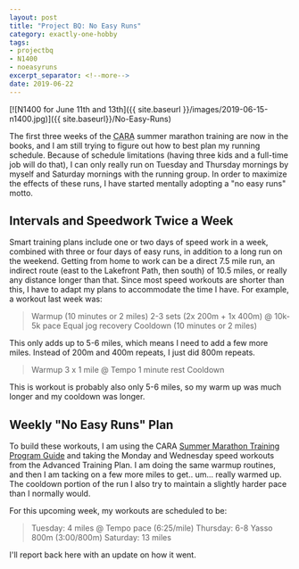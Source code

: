 ```yaml
---
layout: post
title: "Project BQ: No Easy Runs"
category: exactly-one-hobby
tags:
- projectbq
- N1400
- noeasyruns
excerpt_separator: <!--more-->
date: 2019-06-22
---
```


[![N1400 for June 11th and 13th]({{ site.baseurl }}/images/2019-06-15-n1400.jpg)]({{ site.baseurl}}/No-Easy-Runs)

The first three weeks of the <abbr title="Chicago Area Runners Association">CARA</abbr> summer marathon training are now in the books, and I am still trying to figure out how to best plan my running schedule. Because of schedule limitations (having three kids and a full-time job will do that), I can only really run on Tuesday and Thursday mornings by myself and Saturday mornings with the running group. In order to maximize the effects of these runs, I have started mentally adopting a "no easy runs" motto.

<!--more-->
## Intervals and Speedwork Twice a Week

Smart training plans include one or two days of speed work in a week, combined with three or four days of easy runs, in addition to a long run on the weekend. Getting from home to work can be a direct 7.5 mile run, an indirect route (east to the Lakefront Path, then south) of 10.5 miles, or really any distance longer than that. Since most speed workouts are shorter than this, I have to adapt my plans to accommodate the time I have. For example, a workout last week was:

> Warmup (10 minutes or 2 miles)
> 2-3 sets (2x 200m + 1x 400m) @ 10k-5k pace
> Equal jog recovery
> Cooldown (10 minutes or 2 miles)

This only adds up to 5-6 miles, which means I need to add a few more miles. Instead of 200m and 400m repeats, I just did 800m repeats.

> Warmup
> 3 x 1 mile @ Tempo
> 1 minute rest
> Cooldown

This is workout is probably also only 5-6 miles, so my warm up was much longer and my cooldown was longer.

## Weekly "No Easy Runs" Plan

To build these workouts, I am using the CARA [Summer Marathon Training Program Guide](https://drive.google.com/file/d/1Dhab_gIIOK0cGKpUCDZ4H9rsuP2qlZxv/view) and taking the Monday and Wednesday speed workouts from the Advanced Training Plan. I am doing the same warmup routines, and then I am tacking on a few more miles to get.. um... really warmed up. The cooldown portion of the run I also try to maintain a slightly harder pace than I normally would.

For this upcoming week, my workouts are scheduled to be:

> Tuesday: 4 miles @ Tempo pace (6:25/mile)
> Thursday: 6-8 Yasso 800m (3:00/800m)
> Saturday: 13 miles

I'll report back here with an update on how it went.